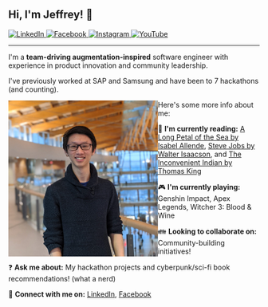 ## Hi, I'm Jeffrey! 👋

[
    ![LinkedIn](https://img.shields.io/badge/LinkedIn-0077B5?style=for-the-badge&logo=linkedin&logoColor=white)
](https://www.linkedin.com/in/jleung51)
[
    ![Facebook](https://img.shields.io/badge/Facebook-1877F2?style=for-the-badge&logo=facebook&logoColor=white)
](https://www.facebook.com/profile.php?id=1439766766)
[
    ![Instagram](https://img.shields.io/badge/Instagram-E4405F?style=for-the-badge&logo=instagram&logoColor=white)
](https://www.instagram.com/jleung51)
[
    ![YouTube](https://img.shields.io/badge/YouTube-FF0000?style=for-the-badge&logo=youtube&logoColor=white)
](https://www.youtube.com/channel/UCuy5zhqsLltM39oQsBvfyZA)
___

I'm a **team-driving augmentation-inspired** software engineer with experience in product innovation and community leadership.

I've previously worked at SAP and Samsung and have been to 7 hackathons (and counting).

<img src="./profile-picture-full.jpg" align="left" width="300" />

Here's some more info about me:

📖 **I'm currently reading:**  [A Long Petal of the Sea by Isabel Allende](https://www.goodreads.com/book/show/46042377-a-long-petal-of-the-sea), [Steve Jobs by Walter Isaacson](https://www.goodreads.com/book/show/11084145-steve-jobs), and [The Inconvenient Indian by Thomas King](https://www.goodreads.com/book/show/15797509-the-inconvenient-indian)

🎮 **I'm currently playing:** Genshin Impact, Apex Legends, Witcher 3: Blood & Wine

👪 **Looking to collaborate on:** Community-building initiatives!

❓ **Ask me about:** My hackathon projects and cyberpunk/sci-fi book recommendations! (what a nerd)

🤝 **Connect with me on:** [LinkedIn](https://www.linkedin.com/in/jleung51/), [Facebook](https://www.facebook.com/profile.php?id=1439766766)

